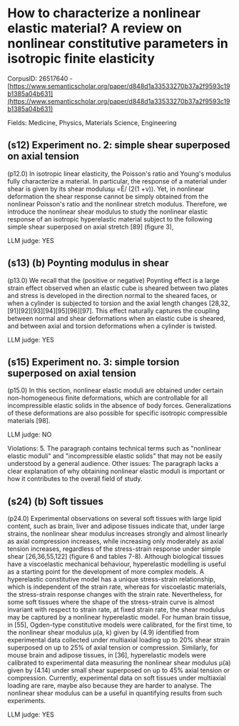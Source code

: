 # How to characterize a nonlinear elastic material? A review on nonlinear constitutive parameters in isotropic finite elasticity

CorpusID: 26517640 - [https://www.semanticscholar.org/paper/d848d1a33533270b37a2f9593c19b1385a04b631](https://www.semanticscholar.org/paper/d848d1a33533270b37a2f9593c19b1385a04b631)

Fields: Medicine, Physics, Materials Science, Engineering

## (s12) Experiment no. 2: simple shear superposed on axial tension
(p12.0) In isotropic linear elasticity, the Poisson's ratio and Young's modulus fully characterize a material. In particular, the response of a material under shear is given by its shear modulusμ =Ē/ (2(1 +ν)). Yet, in nonlinear deformation the shear response cannot be simply obtained from the nonlinear Poisson's ratio and the nonlinear stretch modulus. Therefore, we introduce the nonlinear shear modulus to study the nonlinear elastic response of an isotropic hyperelastic material subject to the following simple shear superposed on axial stretch [89] (figure 3),

LLM judge: YES

## (s13) (b) Poynting modulus in shear
(p13.0) We recall that the (positive or negative) Poynting effect is a large strain effect observed when an elastic cube is sheared between two plates and stress is developed in the direction normal to the sheared faces, or when a cylinder is subjected to torsion and the axial length changes [28,32,[91][92][93][94][95][96][97]. This effect naturally captures the coupling between normal and shear deformations when an elastic cube is sheared, and between axial and torsion deformations when a cylinder is twisted.

LLM judge: YES

## (s15) Experiment no. 3: simple torsion superposed on axial tension
(p15.0) In this section, nonlinear elastic moduli are obtained under certain non-homogeneous finite deformations, which are controllable for all incompressible elastic solids in the absence of body forces. Generalizations of these deformations are also possible for specific isotropic compressible materials [98].   

LLM judge: NO

Violations: 5. The paragraph contains technical terms such as "nonlinear elastic moduli" and "incompressible elastic solids" that may not be easily understood by a general audience. 
Other issues: The paragraph lacks a clear explanation of why obtaining nonlinear elastic moduli is important or how it contributes to the overall field of study.

## (s24) (b) Soft tissues
(p24.0) Experimental observations on several soft tissues with large lipid content, such as brain, liver and adipose tissues indicate that, under large strains, the nonlinear shear modulus increases strongly and almost linearly as axial compression increases, while increasing only moderately as axial tension increases, regardless of the stress-strain response under simple shear [26,36,55,122] (figure 6 and tables 7-8). Although biological tissues have a viscoelastic mechanical behaviour, hyperelastic modelling is useful as a starting point for the development of more complex models. A hyperelastic constitutive model has a unique stress-strain relationship, which is independent of the strain rate, whereas for viscoelastic materials, the stress-strain response changes with the strain rate. Nevertheless, for some soft tissues where the shape of the stress-strain curve is almost invariant with respect to strain rate, at fixed strain rate, the shear modulus may be captured by a nonlinear hyperelastic model. For human brain tissue, in [55], Ogden-type constitutive models were calibrated, for the first time, to the nonlinear shear modulus μ(a, k) given by (4.9) identified from experimental data collected under multiaxial loading up to 20% shear strain superposed on up to 25% of axial tension or compression. Similarly, for mouse brain and adipose tissues, in [36], hyperelastic models were calibrated to experimental data measuring the nonlinear shear modulus μ(a) given by (4.14) under small shear superposed on up to 45% axial tension or compression. Currently, experimental data on soft tissues under multiaxial loading are rare, maybe also because they are harder to analyse. The nonlinear shear modulus can be a useful in quantifying results from such experiments.

LLM judge: YES

